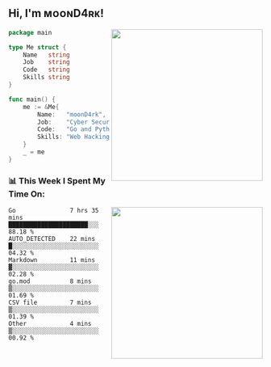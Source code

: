 <h2> Hi, I'm ᴍᴏᴏɴD4ʀᴋ!</h2>
<img align='right' src="https://github-readme-stats.vercel.app/api?username=moond4rk&show_icons=true&theme=radical" width="300">


```go
package main

type Me struct {
	Name   string
	Job    string
	Code   string
	Skills string
}

func main() {
	me := &Me{
		Name:   "moonD4rk",
		Job:    "Cyber Security Engineer",
		Code:   "Go and Python and Others",
		Skills: "Web Hacking ^o^",
	}
	_ = me
}
```



<h3>📊 This Week I Spent My Time On:</h3>
<img align='right' src="https://spotify-github-profile.vercel.app/api/view?uid=zbgk3g7ojwjwrwrleo6u8mhub&cover_image=true&theme=novatorem" width="300">

<!--START_SECTION:waka-->

```text
Go               7 hrs 35 mins   ██████████████████████░░░   88.18 %
AUTO_DETECTED    22 mins         █░░░░░░░░░░░░░░░░░░░░░░░░   04.32 %
Markdown         11 mins         ▓░░░░░░░░░░░░░░░░░░░░░░░░   02.28 %
go.mod           8 mins          ▒░░░░░░░░░░░░░░░░░░░░░░░░   01.69 %
CSV file         7 mins          ▒░░░░░░░░░░░░░░░░░░░░░░░░   01.39 %
Other            4 mins          ▒░░░░░░░░░░░░░░░░░░░░░░░░   00.92 %
```

<!--END_SECTION:waka-->

